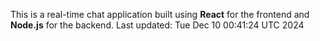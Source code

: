 This is a real-time chat application built using **React** for the frontend and **Node.js** for the backend.
Last updated: Tue Dec 10 00:41:24 UTC 2024
